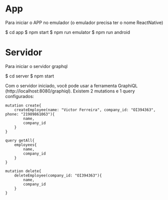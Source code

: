 # App
Para iniciar o APP no emulador (o emulador precisa ter o nome ReactNative)

$ cd app
$ npm start
$ npm run emulator
$ npm run android

# Servidor
Para iniciar o servidor graphql

$ cd server
$ npm start

Com o servidor iniciado, você pode usar a ferramenta GraphiQL (http://localhost:8080/graphiql). Existem 2 mutations e 1 query configurados:

```
mutation create{
	createEmployee(name: "Victor Ferreira", company_id: "OI394363", phone: "21989861063"){
		name,
		company_id
	}
}

query getAll{
	employees{
		name,
		company_id
	}
}

mutation delete{
	deleteEmployee(company_id: "OI394363"){
		name,
		company_id
	}
}
```
